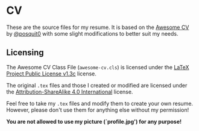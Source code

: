 # CV

These are the source files for my resume. It is based on the [Awesome CV](https://github.com/posquit0/Awesome-CV) by [@posquit0](https://github.com/posquit0) with some slight modifications to better suit my needs.

## Licensing

The Awesome CV Class File (`awesome-cv.cls`) is licensed under the [LaTeX Project Public License v1.3c](http://www.latex-project.org/lppl) license.

The original `.tex` files and those I created or modified are licensed under the [Attribution-ShareAlike 4.0 International](https://creativecommons.org/licenses/by-sa/4.0/) license.

Feel free to take my `.tex` files and modify them to create your own resume. However, please don't use them for anything else without my permission!

**You are not allowed to use my picture (`profile.jpg') for any purpose!**